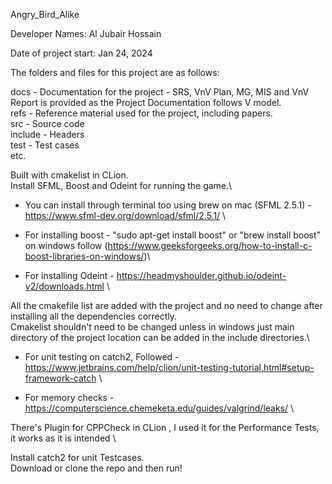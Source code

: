 Angry_Bird_Alike 

Developer Names: Al Jubair Hossain

Date of project start: Jan 24, 2024

The folders and files for this project are as follows:

docs - Documentation for the project - SRS, VnV Plan, MG, MIS and VnV Report is provided as the Project Documentation follows V model.\
refs - Reference material used for the project, including papers. \
src - Source code \
include - Headers \
test - Test cases \
etc. 

Built with cmakelist in CLion.\
Install SFML, Boost and Odeint for running the game.\

- You can install through terminal too using brew on mac (SFML 2.5.1) - https://www.sfml-dev.org/download/sfml/2.5.1/ \
- For installing boost - "sudo apt-get install boost" or "brew install boost" on windows follow (https://www.geeksforgeeks.org/how-to-install-c-boost-libraries-on-windows/)\

- For installing Odeint - https://headmyshoulder.github.io/odeint-v2/downloads.html \

All the cmakefile list are added with the project and no need to change after installing all the dependencies correctly.\
Cmakelist shouldn't need to be changed unless in windows just main directory of the project location can be added in the include directories.\

- For unit testing on catch2, Followed - https://www.jetbrains.com/help/clion/unit-testing-tutorial.html#setup-framework-catch \

- For memory checks - https://computerscience.chemeketa.edu/guides/valgrind/leaks/ \

There's  Plugin for CPPCheck in CLion , I used it for the Performance Tests, it works as it is intended \

Install catch2 for unit Testcases.\
Download or clone the repo and then run!
